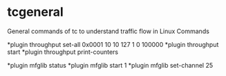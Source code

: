 # tcgeneral

General commands of tc to understand traffic flow in Linux
Commands

*plugin throughput set-all 0x0001 10 10 127 1 0 100000
*plugin throughput start
*plugin throughput print-counters

*plugin mfglib status
*plugin mfglib start 1
*plugin mfglib set-channel 25
